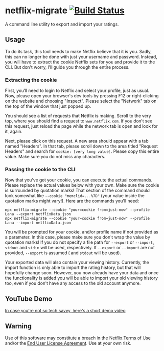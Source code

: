# netflix-migrate [![Build Status](https://travis-ci.com/LBBO/netflix-migrate.svg?branch=master)](https://travis-ci.com/LBBO/netflix-migrate)

A command line utility to export and import your ratings.

## Usage
To do its task, this tool needs to make Netflix believe that it is you. Sadly, this can no longer be done
with just your username and password. Instead, you will have to extract the cookie Netflix sets for you
and provide it to the CLI. But don't worry, I'll guide you through the entire process.

### Extracting the cookie
First, you'll need to login to Netflix and select your profile, just as usual. Now, please open your
browser's dev tools by pressing F12 or right-clicking on the website and choosing "Inspect". Please
select the "Network" tab on the top of the window that just popped up.

You should see a list of requests that Netflix is making. Scroll to the very top, where you should find
a request to `www.netflix.com`. If you don't see this request, just reload the page while the network tab
is open and look for it, again.

Next, please click on this request. A new area should appear with a tab named "Headers". In that tab, please
scroll down to the area titled "Request Headers" and search for `cookie: [very long value]`. Please copy
this entire value. Make sure you do not miss any characters.

### Passing the cookie to the CLI
Now that you've got your cookie, you can execute the actual commands. Please replace the actual values
below with your own. Make sure the cookie is surrounded by quotation marks! That section of the command
should look somewhat like `--cookie "memclid=...%7D"` (your value inside the quotation marks might vary!).
Here are the commands you'll need:

```
npx netflix-migrate --cookie "your=cookie from=just-now" --profile Lana --export netflixData.json
npx netflix-migrate --cookie "your=cookie from=just-now" --profile Lana --import netflixData.json
```

You will be prompted for your cookie, and/or profile name if not provided as a parameter. In this case, please make sure
you don't wrap the value by quotation marks! If you do not specify a file path for `--export` or `--import`,
`stdout` and `stdin` will be used, respectively. If `--export` or `--import` are not provided, `--export` is assumed (
and `stdout` will be used).

Your exported data will also contain your viewing history. Currently, the import function is only able to import the
rating history, but that will hopefully change soon. However, you now already have your data and once the functionality
is added you will be able to import your old viewing history too, even if you don't have any access to the old account
anymore.

## YouTube Demo

[In case you're not so tech savvy, here's a short demo video](https://youtu.be/D4YWp814UzM)

## Warning

Use of this software may constitute a breach in the [Netflix Terms of Use](https://help.netflix.com/legal/termsofuse)
and/or the [End User License Agreement](https://help.netflix.com/legal/eula). Use at your own risk.
